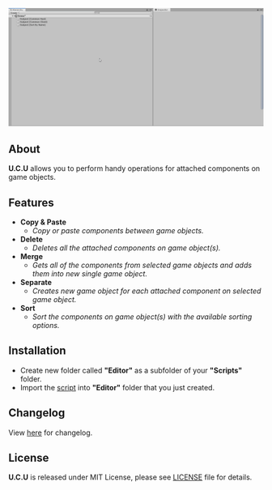 <p align="center">
  <a href="#"><img src="https://github.com/iozsaygi/unity-component-copier/blob/master/media/showcase.gif"/></a>
</p>

## About
**U.C.U** allows you to perform handy operations for attached components on game objects.
## Features
* **Copy & Paste**
    * _Copy or paste components between game objects._
* **Delete** 
    * _Deletes all the attached components on game object(s)._
* **Merge**
    * _Gets all of the components from selected game objects and adds them into new single game object._
* **Separate**
    * _Creates new game object for each attached component on selected game object._
* **Sort**
    * _Sort the components on game object(s) with the available sorting options._
## Installation
* Create new folder called **"Editor"** as a subfolder of your **"Scripts"** folder.
* Import the [script](https://github.com/iozsaygi/unity-component-utilities/blob/master/unity-component-utilities/Assets/Scripts/Editor/UCU/ComponentUtilities.cs) into **"Editor"** folder that you just created.
## Changelog
View [here](https://github.com/iozsaygi/unity-component-copier/blob/master/CHANGELOG.md) for changelog.
## License
**U.C.U** is released under MIT License, please see [LICENSE](https://github.com/iozsaygi/unity-component-utilities/blob/master/LICENSE) file for details.
